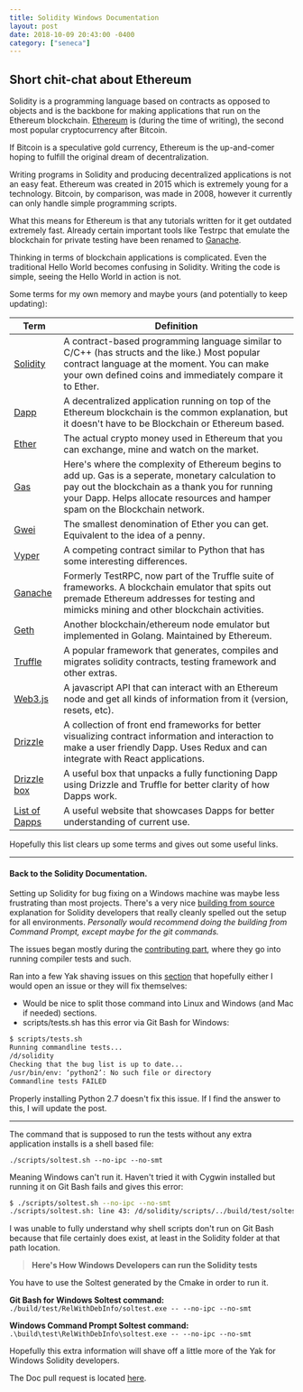 ```yaml
---
title: Solidity Windows Documentation
layout: post
date: 2018-10-09 20:43:00 -0400
category: ["seneca"]
---
```


## Short chit-chat about Ethereum

Solidity is a programming language based on contracts as opposed to objects and is the backbone for making applications that run
on the Ethereum blockchain. [Ethereum](https://www.ethereum.org/) is (during the time of writing), the second most popular cryptocurrency
after Bitcoin. 

If Bitcoin is a speculative gold currency, Ethereum is the up-and-comer hoping to fulfill the original dream of decentralization.

Writing programs in Solidity and producing decentralized applications is not an easy feat. Ethereum was created in 2015 which is extremely young for a technology.
Bitcoin, by comparison, was made in 2008, however it currently can only handle simple programming scripts.    

What this means for Ethereum is that any tutorials written for it get outdated extremely fast. Already certain important tools like Testrpc that emulate the blockchain for private testing have been renamed to [Ganache](https://truffleframework.com/ganache). 

Thinking in terms of blockchain applications is complicated. Even the traditional Hello World becomes confusing in Solidity. Writing the code is simple, seeing the Hello World in action is not.  

Some terms for my own memory and maybe yours (and potentially to keep updating):

| Term | Definition |
| ---- | ---------- |
| [Solidity](https://solidity.readthedocs.io/en/latest/) | A contract-based programming language similar to C/C++ (has structs and the like.) Most popular contract language at the moment. You can make your own defined coins and immediately compare it to Ether. |  
| [Dapp](https://en.wikipedia.org/wiki/Decentralized_application)  | A decentralized application running on top of the Ethereum blockchain is the common explanation, but it doesn't have to be Blockchain or Ethereum based.|  
|[Ether](https://www.ethereum.org/ether) | The actual crypto money used in Ethereum that you can exchange, mine and watch on the market.| 
| [Gas](https://www.investopedia.com/terms/g/gas-ethereum.asp) |  Here's where the complexity of Ethereum begins to add up. Gas is a seperate, monetary calculation to pay out the blockchain as a thank you for running your Dapp. Helps allocate resources and hamper spam on the Blockchain network.|   
|[Gwei](https://gwei.io/)| The smallest denomination of Ether you can get. Equivalent to the idea of a penny.|   
|[Vyper](https://vyper.readthedocs.io/en/latest/) | A competing contract similar to Python that has some interesting differences.  
|[Ganache](https://truffleframework.com/docs/ganache/overview)| Formerly TestRPC, now part of the Truffle suite of frameworks. A blockchain emulator that spits out premade Ethereum addresses for testing and mimicks mining and other blockchain activities. |
|[Geth](https://github.com/ethereum/go-ethereum/wiki/geth) | Another blockchain/ethereum node emulator but implemented in Golang. Maintained by Ethereum. |  
|[Truffle](https://truffleframework.com/docs/truffle/overview)| A popular framework that generates, compiles and migrates solidity contracts, testing framework and other extras.|  
|[Web3.js](https://web3js.readthedocs.io/en/1.0/)| A javascript API that can interact with an Ethereum node and get all kinds of information from it (version, resets, etc).|  
|[Drizzle](https://truffleframework.com/docs/drizzle/overview)| A collection of front end frameworks for better visualizing contract information and interaction to make a user friendly Dapp. Uses Redux and can integrate with React applications.|  
|[Drizzle box](https://github.com/truffle-box/drizzle-box) | A useful box that unpacks a fully functioning Dapp using Drizzle and Truffle for better clarity of how Dapps work.|   
|[List of Dapps](https://www.stateofthedapps.com/)| A useful website that showcases Dapps for better understanding of current use.|  


Hopefully this list clears up some terms and gives out some useful links.   

---       


#### **Back to the Solidity Documentation.**   

Setting up Solidity for bug fixing on a Windows machine was maybe less frustrating than most projects. There's a very nice [building from source](https://solidity.readthedocs.io/en/latest/installing-solidity.html#building-from-source) explanation for Solidity developers that really cleanly spelled out the setup for all environments. _Personally would recommend doing the building from Command Prompt, except maybe for the git commands._

The issues began mostly during the [contributing part](https://solidity.readthedocs.io/en/latest/contributing.html), where they go into running compiler tests and such. 

Ran into a few Yak shaving issues on this [section](https://solidity.readthedocs.io/en/latest/contributing.html#running-the-compiler-tests) that hopefully either I would open an issue or they will fix themselves:
- Would be nice to split those command into Linux and Windows (and Mac if needed) sections.
- scripts/tests.sh has this error via Git Bash for Windows:  
```bash
$ scripts/tests.sh
Running commandline tests...
/d/solidity
Checking that the bug list is up to date...
/usr/bin/env: ‘python2’: No such file or directory
Commandline tests FAILED
```  
Properly installing Python 2.7 doesn't fix this issue. If I find the answer to this, I will update the post.

---

The command that is supposed to run the tests without any extra application installs is a shell based file:

`./scripts/soltest.sh --no-ipc --no-smt`

Meaning Windows can't run it. Haven't tried it with Cygwin installed but running it on Git Bash fails and gives this error:

```bash
$ ./scripts/soltest.sh --no-ipc --no-smt
./scripts/soltest.sh: line 43: /d/solidity/scripts/../build/test/soltest: No such file or directory
```

I was unable to fully understand why shell scripts don't run on Git Bash because that file certainly does exist, at least in the Solidity folder at that path location.

> **Here's How Windows Developers can run the Solidity tests** 

You have to use the Soltest generated by the Cmake in order to run it. 

**Git Bash for Windows Soltest command:**  
`./build/test/RelWithDebInfo/soltest.exe -- --no-ipc --no-smt`

**Windows Command Prompt Soltest command:**  
`.\build\test\RelWithDebInfo\soltest.exe -- --no-ipc --no-smt`

Hopefully this extra information will shave off a little more of the Yak for Windows Solidity developers. 

The Doc pull request is located [here](https://github.com/ethereum/solidity/pull/5181).
 